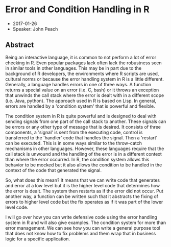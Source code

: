 # Error and Condition Handling in R

* 2017-01-26
* Speaker: John Peach

## Abstract

Being an interactive language, it is common to not perform a lot of error checking in R. Even popular packages lack often lack the robustness seen in similar tools in other languages. This may be in part due to the background of R developers, the environments where R scripts are used, cultural norms or because the error handling system in R is a little different. Generally, a language handles errors in one of three ways. A function returns a special value on an error (i.e. C, bash) or it throws an exception that unwinds the call stack where the error is dealt with in a different scope (i.e. Java, python). The approach used in R is based on Lisp. In general, errors are handled by a 'condition system' that is powerful and flexible. 

The condition system in R is quite powerful and is designed to deal with sending signals from one part of the call stack to another. These signals can be errors or any other type of message that is desired. It consists of three components, a 'signal' is sent from the executing code, control is transferred to the 'handler' code that handles the signal. Then a 'restart' can be executed. This is in some ways similar to the throw-catch mechanisms in other languages. However, these languages require that the call stack is unwound and the handling of the error is in a different context than where the error occurred. In R, the condition system allows this behavior to be mocked but it also allows the condition to be handled in the context of the code that generated the signal. 

So, what does this mean? It means that we can write code that generates and error at a low level but it is the higher level code that determines how the error is dealt. The system then restarts as if the error did not occur. Put another way, a function can be written such that it abstracts the fixing of errors to higher level code but the fix operates as if it was part of the lower level code. 

I will go over how you can write defensive code using the error handling system in R and will also give examples. The condition system for more than error management. We can see how you can write a general purpose tool that does not know how to fix problems and them wrap that in business logic for a specific application.

